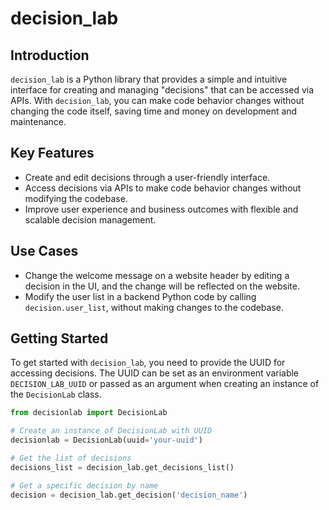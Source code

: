 # decision_lab

## Introduction

`decision_lab` is a Python library that provides a simple and intuitive interface for creating and managing "decisions" that can be accessed via APIs. With `decision_lab`, you can make code behavior changes without changing the code itself, saving time and money on development and maintenance.

## Key Features

- Create and edit decisions through a user-friendly interface.
- Access decisions via APIs to make code behavior changes without modifying the codebase.
- Improve user experience and business outcomes with flexible and scalable decision management.

## Use Cases

- Change the welcome message on a website header by editing a decision in the UI, and the change will be reflected on the website.
- Modify the user list in a backend Python code by calling `decision.user_list`, without making changes to the codebase.

## Getting Started

To get started with `decision_lab`, you need to provide the UUID for accessing decisions. The UUID can be set as an environment variable `DECISION_LAB_UUID` or passed as an argument when creating an instance of the `DecisionLab` class.

```python
from decisionlab import DecisionLab

# Create an instance of DecisionLab with UUID
decisionlab = DecisionLab(uuid='your-uuid')

# Get the list of decisions
decisions_list = decision_lab.get_decisions_list()

# Get a specific decision by name
decision = decision_lab.get_decision('decision_name')
